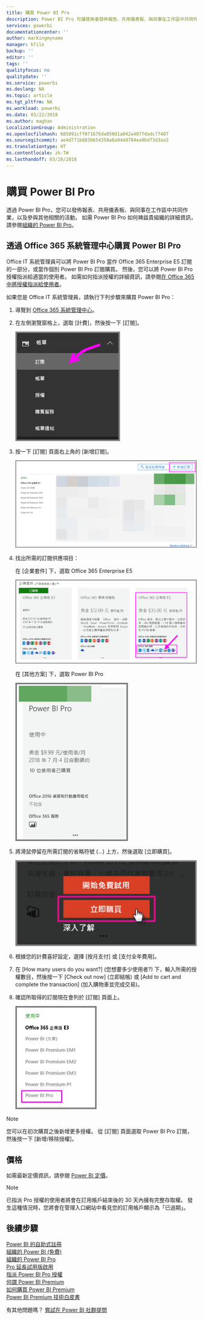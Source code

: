 ```yaml
---
title: 購買 Power BI Pro
description: Power BI Pro 可讓使用者發佈報告、共用儀表板、與同事在工作區中共同作業，以及參與其他相關的活動。
services: powerbi
documentationcenter: ''
author: markingmyname
manager: kfile
backup: ''
editor: ''
tags: ''
qualityfocus: no
qualitydate: ''
ms.service: powerbi
ms.devlang: NA
ms.topic: article
ms.tgt_pltfrm: NA
ms.workload: powerbi
ms.date: 03/22/2018
ms.author: maghan
LocalizationGroup: Administration
ms.openlocfilehash: 685091cff071676da050d1a042a487fdadc77407
ms.sourcegitcommit: ae4d771b883b654358a6a94dd784ea9bdf3d3aa3
ms.translationtype: HT
ms.contentlocale: zh-TW
ms.lasthandoff: 03/28/2018
---
```

# <a name="purchasing-power-bi-pro"></a>購買 Power BI Pro

透過 Power BI Pro，您可以發佈報表、共用儀表板、與同事在工作區中共同作業，以及參與其他相關的活動。 如需 Power BI Pro 如何裨益貴組織的詳細資訊，請參閱[組織的 Power BI Pro](service-admin-power-bi-pro-in-your-organization.md)。

## <a name="purchasing-power-bi-pro-through-office-365-admin-center"></a>透過 Office 365 系統管理中心購買 Power BI Pro

Office IT 系統管理員可以將 Power BI Pro 當作 Office 365 Enterprise E5 訂閱的一部分，或當作個別 Power BI Pro 訂閱購買。 然後，您可以將 Power BI Pro 授權指派給適當的使用者。 如需如何指派授權的詳細資訊，請參閱[在 Office 365 中將授權指派給使用者](https://support.office.com/en-us/article/assign-licenses-to-users-in-office-365-for-business-997596b5-4173-4627-b915-36abac6786dc?ui=en-US&rs=en-US&ad=US)。

如果您是 Office IT 系統管理員，請執行下列步驟來購買 Power BI Pro：

1. 導覽到 [Office 365 系統管理中心](https://portal.office.com/adminportal/home#/homepage)。
2. 在左側瀏覽窗格上，選取 [計費]，然後按一下 [訂閱]。

    ![導覽窗格](media/service-admin-purchasing-power-bi-pro/service-purchasing-power-bi-pro/service-purchasing-power-bi-pro-01.png)

3. 按一下 [訂閱] 頁面右上角的 [新增訂閱]。

    ![訂閱](media/service-admin-purchasing-power-bi-pro/service-purchasing-power-bi-pro/service-purchasing-power-bi-pro-02.png)

4. 找出所需的訂閱供應項目：

    在 [企業套件] 下，選取 Office 365 Enterprise E5

    ![Office E5 訂閱](media/service-admin-purchasing-power-bi-pro/service-purchasing-power-bi-pro/service-purchasing-power-bi-pro-03.png)

    在 [其他方案] 下，選取 Power BI Pro

    ![PBI 訂閱](media/service-admin-purchasing-power-bi-pro/service-purchasing-power-bi-pro/service-purchasing-power-bi-pro-04.png)

5. 將滑鼠停留在所需訂閱的省略符號 (...) 上方，然後選取 [立即購買]。

    ![立即購買](media/service-admin-purchasing-power-bi-pro/service-purchasing-power-bi-pro/service-purchasing-power-bi-pro-05.png)

6. 根據您的計費喜好設定，選擇 [按月支付] 或 [支付全年費用]。
7. 在 [How many users do you want?] (您想要多少使用者?) 下，輸入所需的授權數目，然後按一下 [Check out now] (立即結帳) 或 [Add to cart and complete the transaction] (加入購物車並完成交易)。
8. 確認所取得的訂閱現在會列於 [訂閱] 頁面上。

   ![已取得的訂閱](media/service-admin-purchasing-power-bi-pro/service-purchasing-power-bi-pro/service-purchasing-power-bi-pro-06.png)

> [!NOTE]
> 您可以在初次購買之後新增更多授權。 從 [訂閱] 頁面選取 Power BI Pro 訂閱，然後按一下 [新增/移除授權]。
>

## <a name="pricing"></a>價格

如需最新定價資訊，請參閱 [Power BI 定價](https://powerbi.microsoft.com/en-us/pricing/)。

> [!NOTE]
> 已指派 Pro 授權的使用者將會在訂用帳戶結束後的 30 天內擁有完整存取權。 發生這種情況時，您將會在管理入口網站中看見您的訂用帳戶顯示為「已過期」。
>

## <a name="next-steps"></a>後續步驟
[Power BI 的自助式註冊](service-admin-signing-up-for-power-bi-with-a-new-office-365-trial.md)
<br/>
[組織的 Power BI (免費)](service-admin-service-free-in-your-organization.md)
<br/>
[組織的 Power BI Pro](service-admin-power-bi-pro-in-your-organization.md)
<br/>
[Pro 延長試用版啟用](service-extended-pro-trial.md)
<br/>
[指派 Power BI Pro 授權](service-admin-assigning-power-bi-pro-licenses.md)
<br/>
[何謂 Power BI Premium](service-admin-premium-manage.md)
<br/>
[如何購買 Power BI Premium](service-admin-premium-purchase.md)
<br/>
[Power BI Premium 技術白皮書](https://aka.ms/pbipremiumwhitepaper)

有其他問題嗎？ [嘗試在 Power BI 社群提問](https://community.powerbi.com/)
